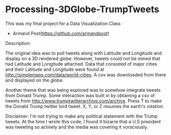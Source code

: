 # Processing-3DGlobe-TrumpTweets
This was my final project for a Data Visualization Class
 - Armand Post(https://github.com/armandpost)

Description:

The original idea was to pull tweets along with Latitude and Longitude and display on a 3D rendered globe.
However, tweets could not be mined that had Latitude and Longitude attached.
Data that consisted of major cities and their Latitude and Longitude were found at http://simplemaps.com/data/world-cities.
A csv was downloaded from there and displayed on the globe.

Another theme that was being explored was to somehow integrate tweets from Donald Trump.
Some interaction was built in by obtaining a csv of tweets from http://www.trumptwitterarchive.com/archive.
Press T to make the Donald Trump twitter bird tweet.  X, Y, or Z resumes the earth's rotation.

Disclaimer:  I'm not trying to make any political statement with the Trump tweets.  At the time I wrote this code, I found it bizarre that a U.S president was tweeting so actively and the media was covering it voraciously.
